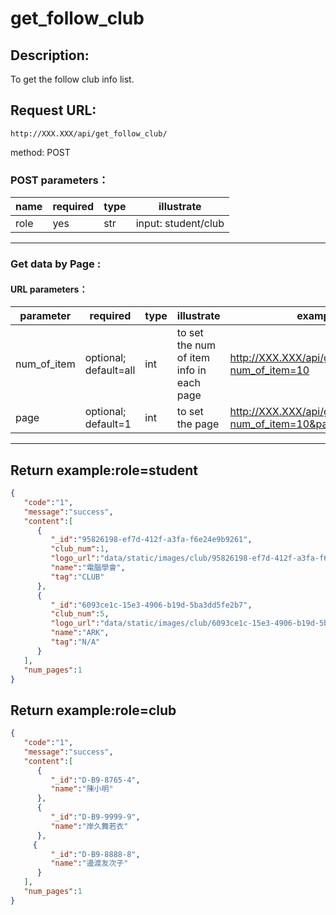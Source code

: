 # get_follow_club
## Description:
 To get the follow club info list.

## Request URL:
`http://XXX.XXX/api/get_follow_club/`

method: POST
### POST parameters：
| name  | required | type | illustrate                                        |
|-------|----------|------|---------------------------------------------------|
| role  | yes      | str  | input: student/club                               |

---
### Get data by Page :
#### URL parameters：
| parameter   | required              | type | illustrate                               | example                                                       |
|-------------|-----------------------|------|------------------------------------------|---------------------------------------------------------------|
| num_of_item | optional; default=all | int  | to set the num of item info in each page | http://XXX.XXX/api/get_follow_club/?num_of_item=10            |
| page        | optional; default=1   | int  | to set the page                          | http://XXX.XXX/api/get_follow_club/?num_of_item=10&page=2 |
---

## Return example:role=student

```json
{
   "code":"1",
   "message":"success",
   "content":[
      {
         "_id":"95826198-ef7d-412f-a3fa-f6e24e9b9261",
         "club_num":1,
         "logo_url":"data/static/images/club/95826198-ef7d-412f-a3fa-f6e24e9b9261/logo.png",
         "name":"電腦學會",
         "tag":"CLUB"
      },
      {
         "_id":"6093ce1c-15e3-4906-b19d-5ba3dd5fe2b7",
         "club_num":5,
         "logo_url":"data/static/images/club/6093ce1c-15e3-4906-b19d-5ba3dd5fe2b7/logo.png",
         "name":"ARK",
         "tag":"N/A"
      }
   ],
   "num_pages":1
}
```

## Return example:role=club
```json
{
   "code":"1",
   "message":"success",
   "content":[
      {
         "_id":"D-B9-8765-4",
         "name":"陳小明"
      },
      {
         "_id":"D-B9-9999-9",
         "name":"岸久舞若衣"
      },
     {
         "_id":"D-B9-8888-8",
         "name":"邊渡友次子"
      }
   ],
   "num_pages":1
}
```